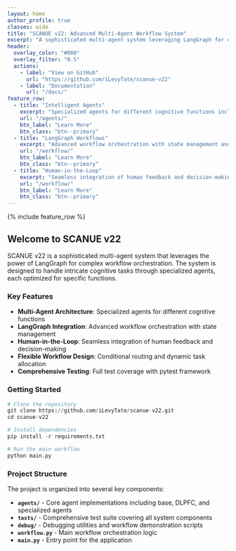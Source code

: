 ```yaml
---
layout: home
author_profile: true
classes: wide
title: "SCANUE v22: Advanced Multi-Agent Workflow System"
excerpt: "A sophisticated multi-agent system leveraging LangGraph for complex workflow orchestration and human-in-the-loop interactions."
header:
  overlay_color: "#000"
  overlay_filter: "0.5"
  actions:
    - label: "View on GitHub"
      url: "https://github.com/iLevyTate/scanue-v22"
    - label: "Documentation"
      url: "/docs/"
feature_row:
  - title: "Intelligent Agents"
    excerpt: "Specialized agents for different cognitive functions including DLPFC and task-specific processing."
    url: "/agents/"
    btn_label: "Learn More"
    btn_class: "btn--primary"
  - title: "LangGraph Workflows"
    excerpt: "Advanced workflow orchestration with state management and conditional routing."
    url: "/workflow/"
    btn_label: "Learn More"
    btn_class: "btn--primary"
  - title: "Human-in-the-Loop"
    excerpt: "Seamless integration of human feedback and decision-making in automated workflows."
    url: "/workflow/"
    btn_label: "Learn More"
    btn_class: "btn--primary"
---
```


{% include feature_row %}

## Welcome to SCANUE v22

SCANUE v22 is a sophisticated multi-agent system that leverages the power of LangGraph for complex workflow orchestration. The system is designed to handle intricate cognitive tasks through specialized agents, each optimized for specific functions.

### Key Features

- **Multi-Agent Architecture**: Specialized agents for different cognitive functions
- **LangGraph Integration**: Advanced workflow orchestration with state management
- **Human-in-the-Loop**: Seamless integration of human feedback and decision-making
- **Flexible Workflow Design**: Conditional routing and dynamic task allocation
- **Comprehensive Testing**: Full test coverage with pytest framework

### Getting Started

```python
# Clone the repository
git clone https://github.com/iLevyTate/scanue-v22.git
cd scanue-v22

# Install dependencies
pip install -r requirements.txt

# Run the main workflow
python main.py
```

### Project Structure

The project is organized into several key components:

- **`agents/`** - Core agent implementations including base, DLPFC, and specialized agents
- **`tests/`** - Comprehensive test suite covering all system components
- **`debug/`** - Debugging utilities and workflow demonstration scripts
- **`workflow.py`** - Main workflow orchestration logic
- **`main.py`** - Entry point for the application

